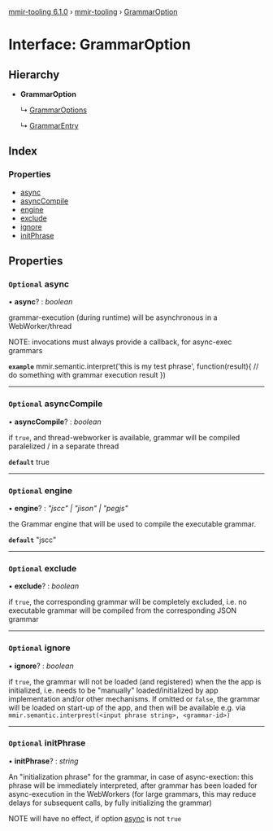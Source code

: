 [mmir-tooling 6.1.0](../README.md) › [mmir-tooling](../modules/mmir_tooling.md) › [GrammarOption](mmir_tooling.grammaroption.md)

# Interface: GrammarOption

## Hierarchy

* **GrammarOption**

  ↳ [GrammarOptions](mmir_tooling.grammaroptions.md)

  ↳ [GrammarEntry](mmir_tooling.grammarentry.md)

## Index

### Properties

* [async](mmir_tooling.grammaroption.md#optional-async)
* [asyncCompile](mmir_tooling.grammaroption.md#optional-asynccompile)
* [engine](mmir_tooling.grammaroption.md#optional-engine)
* [exclude](mmir_tooling.grammaroption.md#optional-exclude)
* [ignore](mmir_tooling.grammaroption.md#optional-ignore)
* [initPhrase](mmir_tooling.grammaroption.md#optional-initphrase)

## Properties

### `Optional` async

• **async**? : *boolean*

grammar-execution (during runtime) will be asynchronous in a WebWorker/thread

NOTE: invocations must always provide a callback, for async-exec grammars

**`example`** 
mmir.semantic.interpret('this is my test phrase', function(result){
	// do something with grammar execution result
})

___

### `Optional` asyncCompile

• **asyncCompile**? : *boolean*

if `true`, and thread-webworker is available, grammar will be compiled paralelized / in a separate thread

**`default`** true

___

### `Optional` engine

• **engine**? : *"jscc" | "jison" | "pegjs"*

the Grammar engine that will be used to compile the executable grammar.

**`default`** "jscc"

___

### `Optional` exclude

• **exclude**? : *boolean*

if `true`, the corresponding grammar will be completely excluded, i.e. no executable grammar will be compiled
from the corresponding JSON grammar

___

### `Optional` ignore

• **ignore**? : *boolean*

if `true`, the grammar will not be loaded (and registered) when the the app is initialized, i.e. needs to be
  "manually" loaded/initialized by app implementation and/or other mechanisms.
If omitted or `false`, the grammar will be loaded on start-up of the app,
  and then will be available e.g. via `mmir.semantic.interprest(<input phrase string>, <grammar-id>)`

___

### `Optional` initPhrase

• **initPhrase**? : *string*

An "initialization phrase" for the grammar, in case of async-exection:
this phrase will be immediately interpreted, after grammar has been loaded for async-execution in the WebWorkers
(for large grammars, this may reduce delays for subsequent calls, by fully initializing the grammar)

NOTE will have no effect, if option [async](mmir_tooling.grammaroption.md#optional-async) is not `true`
